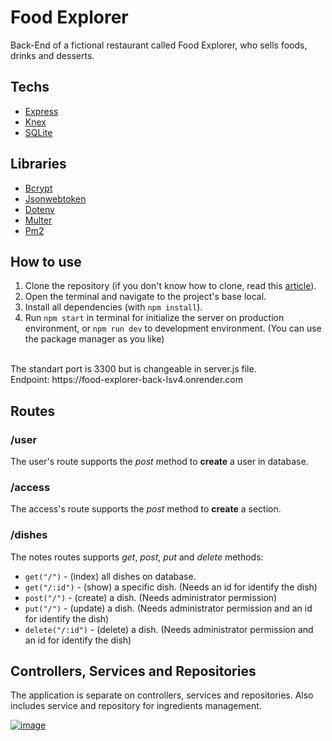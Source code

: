 # Food Explorer

Back-End of a fictional restaurant called Food Explorer, who sells foods, drinks and desserts.

## Techs
- [Express](https://expressjs.com/)
- [Knex](http://knexjs.org/)
- [SQLite](https://www.sqlite.org/index.html)

## Libraries
- [Bcrypt](https://www.npmjs.com/package/bcrypt)
- [Jsonwebtoken](https://jwt.io/)
- [Dotenv](https://www.npmjs.com/package/dotenv)
- [Multer](https://www.npmjs.com/package/multer)
- [Pm2](https://pm2.keymetrics.io/docs/usage/quick-start/)

## How to use
1. Clone the repository (if you don't know how to clone, read this [article](https://docs.github.com/en/repositories/creating-and-managing-repositories/cloning-a-repository)).
2. Open the terminal and navigate to the project's base local.
3. Install all dependencies (with ```npm install```).
4. Run ```npm start``` in terminal for initialize the server on production environment, or ```npm run dev``` to development environment. (You can use the package manager as you like)
<br>
The standart port is 3300 but is changeable in server.js file. <br>
Endpoint: https://food-explorer-back-lsv4.onrender.com

## Routes

### /user

The user's route supports the *post* method to **create** a user in database.

### /access

The access's route supports the *post* method to **create** a section.

### /dishes

The notes routes supports *get*, *post*, *put* and *delete* methods:

- ```get("/")``` - (index) all dishes on database.
- ```get("/:id")``` - (show) a specific dish. (Needs an id for identify the dish)
- ```post("/")``` - (create) a dish. (Needs administrator permission)
- ```put("/")``` - (update) a dish. (Needs administrator permission and an id for identify the dish)
- ```delete("/:id")``` - (delete) a dish. (Needs administrator permission and an id for identify the dish)

## Controllers, Services and Repositories

The application is separate on controllers, services and repositories. Also includes service and repository for ingredients management.

[![image](https://user-images.githubusercontent.com/86017907/179060688-590eac0e-1195-4bad-80d3-8c848b0af5e2.png)](/LICENSE)
